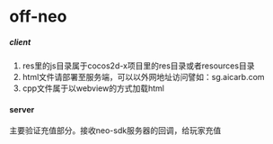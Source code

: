 # off-neo

##### client 
1. res里的js目录属于cocos2d-x项目里的res目录或者resources目录
2. html文件请部署至服务端，可以以外网地址访问譬如：sg.aicarb.com
3. cpp文件属于以webview的方式加载html


#### server
主要验证充值部分。接收neo-sdk服务器的回调，给玩家充值